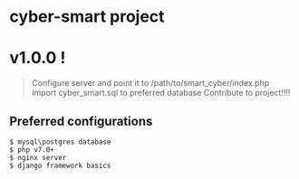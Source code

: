 # cyber-smart project



# v1.0.0 !

 > Configure server and point it to /path/to/smart_cyber/index.php
 > import cyber_smart.sql to preferred database
 > Contribute to project!!!!
 
 Preferred configurations
 ----
```
$ mysql\postgres database
$ php v7.0+
$ nginx server
$ django framework basics
```
